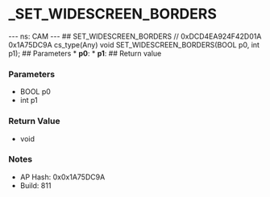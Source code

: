 # _SET_WIDESCREEN_BORDERS

--- ns: CAM --- ## SET_WIDESCREEN_BORDERS  // 0xDCD4EA924F42D01A 0x1A75DC9A cs_type(Any) void SET_WIDESCREEN_BORDERS(BOOL p0, int p1);  ## Parameters * **p0**: * **p1**:  ## Return value

### Parameters
* BOOL p0
* int p1

### Return Value
* void

### Notes
* AP Hash: 0x0x1A75DC9A
* Build: 811

